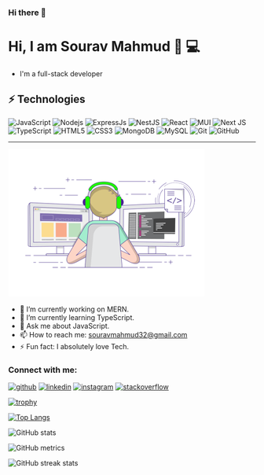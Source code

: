 ### Hi there 👋

# Hi, I am Sourav Mahmud 👋 :computer:

- I'm a full-stack developer

## ⚡ Technologies 

![JavaScript](https://img.shields.io/badge/-JavaScript-black?style=flat-square&logo=javascript)
![Nodejs](https://img.shields.io/badge/Node.js-43853D?style=flat-square&logo=node-dot-js&logoColor=white)
![ExpressJs](https://img.shields.io/badge/Express.js-000000?style=flat-square&logo=express&logoColor=white)
![NestJS](https://img.shields.io/badge/nestjs-%23E0234E.svg?style=flat-square&logo=nestjs&logoColor=white)
![React](https://img.shields.io/badge/-React-black?style=flat-square&logo=react)
![MUI](https://img.shields.io/badge/MUI-%230081CB.svg?style=flat-square&logo=mui&logoColor=white)
![Next JS](https://img.shields.io/badge/Next-black?style=flat-square&logo=next.js&logoColor=white)
![TypeScript](https://img.shields.io/badge/-TypeScript-007ACC?style=flat-square&logo=typescript&logoColor=white)
![HTML5](https://img.shields.io/badge/-HTML5-E34F26?style=flat-square&logo=html5&logoColor=white)
![CSS3](https://img.shields.io/badge/-CSS3-1572B6?style=flat-square&logo=css3)
![MongoDB](https://img.shields.io/badge/-MongoDB-black?style=flat-square&logo=mongodb)
![MySQL](https://img.shields.io/badge/MySQL-005C84?style=flat-square&logo=mysql&logoColor=white)
![Git](https://img.shields.io/badge/-Git-black?style=flat-square&logo=git)
![GitHub](https://img.shields.io/badge/-GitHub-181717?style=flat-square&logo=github)

---

<img alt="cover GIF" height=300 width=400 src="https://raw.githubusercontent.com/Siam456/Siam456/main/Image/cover.gif" />


- 🔭 I’m currently working on MERN.
- 🌱 I’m currently learning TypeScript.
- 💬 Ask me about JavaScript. 
- 📫 How to reach me: souravmahmud32@gmail.com 
- ⚡ Fun fact: I absolutely love Tech.


### Connect with me:

[<img src='https://cdn.jsdelivr.net/npm/simple-icons@3.0.1/icons/github.svg' alt='github' height='40'>](https://github.com/SouravMahmud32)  [<img src='https://cdn.jsdelivr.net/npm/simple-icons@3.0.1/icons/linkedin.svg' alt='linkedin' height='40'>](https://www.linkedin.com/in/sourav-mahmud/)  [<img src='https://cdn.jsdelivr.net/npm/simple-icons@3.0.1/icons/instagram.svg' alt='instagram' height='40'>](https://www.instagram.com/souravmahmudd/)  [<img src='https://cdn.jsdelivr.net/npm/simple-icons@3.0.1/icons/stackoverflow.svg' alt='stackoverflow' height='40'>](https://stackoverflow.com/users/20956723/sourav-mahmud)  


[![trophy](https://github-profile-trophy.vercel.app/?username=SouravMahmud32)](https://github.com/ryo-ma/github-profile-trophy)

[![Top Langs](https://github-readme-stats.vercel.app/api/top-langs/?username=SouravMahmud32)](https://github.com/anuraghazra/github-readme-stats)

![GitHub stats](https://github-readme-stats.vercel.app/api?username=SouravMahmud32&show_icons=true)  

![GitHub metrics](https://metrics.lecoq.io/SouravMahmud32)  

![GitHub streak stats](https://streak-stats.demolab.com/?user=SouravMahmud32)